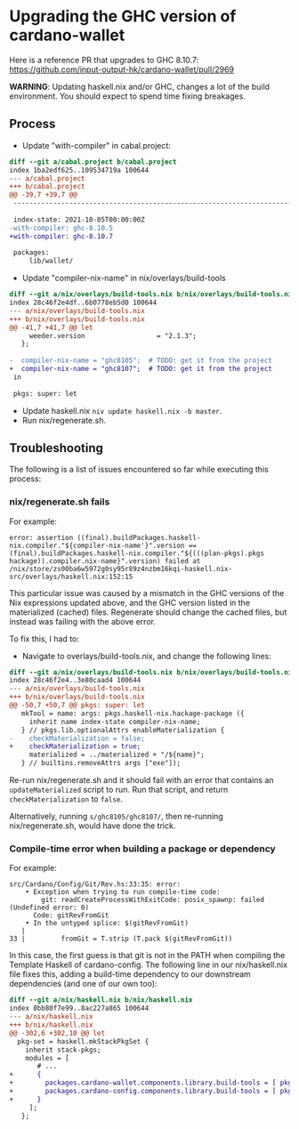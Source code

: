 # Upgrading the GHC version of cardano-wallet

Here is a reference PR that upgrades to GHC 8.10.7: https://github.com/input-output-hk/cardano-wallet/pull/2969

**WARNING**: Updating haskell.nix and/or GHC, changes a lot of the build environment. You should expect to spend time fixing breakages.

## Process
- Update "with-compiler" in cabal.project:
```diff
diff --git a/cabal.project b/cabal.project
index 1ba2edf625..109534719a 100644
--- a/cabal.project
+++ b/cabal.project
@@ -39,7 +39,7 @@
 --------------------------------------------------------------------------------
 
 index-state: 2021-10-05T00:00:00Z
-with-compiler: ghc-8.10.5
+with-compiler: ghc-8.10.7
 
 packages:
     lib/wallet/
```

- Update "compiler-nix-name" in nix/overlays/build-tools

```diff
diff --git a/nix/overlays/build-tools.nix b/nix/overlays/build-tools.nix
index 28c46f2e4df..6b0778eb5d0 100644
--- a/nix/overlays/build-tools.nix
+++ b/nix/overlays/build-tools.nix
@@ -41,7 +41,7 @@ let
     weeder.version                  = "2.1.3";
   };
 
-  compiler-nix-name = "ghc8105";  # TODO: get it from the project
+  compiler-nix-name = "ghc8107";  # TODO: get it from the project
 in
 
 pkgs: super: let
```

- Update haskell.nix `niv update haskell.nix -b master`.
- Run nix/regenerate.sh.

## Troubleshooting

The following is a list of issues encountered so far while executing this process:

### nix/regenerate.sh fails

For example:

```
error: assertion ((final).buildPackages.haskell-nix.compiler."${compiler-nix-name'}".version == (final).buildPackages.haskell-nix.compiler."${(((plan-pkgs).pkgs  hackage)).compiler.nix-name}".version) failed at /nix/store/zs00ba6w5972g0sy95r89z4nzbm16kqi-haskell.nix-src/overlays/haskell.nix:152:15
```

This particular issue was caused by a mismatch in the GHC versions of the Nix expressions updated above, and the GHC version listed in the materialized (cached) files. Regenerate should change the cached files, but instead was failing with the above error.

To fix this, I had to:

- Navigate to overlays/build-tools.nix, and change the following lines:

```diff
diff --git a/nix/overlays/build-tools.nix b/nix/overlays/build-tools.nix
index 28c46f2e4..3e80caad4 100644
--- a/nix/overlays/build-tools.nix
+++ b/nix/overlays/build-tools.nix
@@ -50,7 +50,7 @@ pkgs: super: let
   mkTool = name: args: pkgs.haskell-nix.hackage-package ({
     inherit name index-state compiler-nix-name;
   } // pkgs.lib.optionalAttrs enableMaterialization {
-    checkMaterialization = false;
+    checkMaterialization = true;
     materialized = ../materialized + "/${name}";
   } // builtins.removeAttrs args ["exe"]);
```

Re-run nix/regenerate.sh and it should fail with an error that contains an `updateMaterialized` script to run. Run that script, and return `checkMaterialization` to `false`.

Alternatively, running `s/ghc8105/ghc8107/`, then re-running nix/regenerate.sh, would have done the trick.

### Compile-time error when building a package or dependency

For example:

```
src/Cardano/Config/Git/Rev.hs:33:35: error:
    • Exception when trying to run compile-time code:
        git: readCreateProcessWithExitCode: posix_spawnp: failed (Undefined error: 0)
      Code: gitRevFromGit
    • In the untyped splice: $(gitRevFromGit)
   |
33 |         fromGit = T.strip (T.pack $(gitRevFromGit))
```

In this case, the first guess is that git is not in the PATH when compiling the Template Haskell of cardano-config. The following line in our nix/haskell.nix file fixes this, adding a build-time dependency to our downstream dependencies (and one of our own too):

```diff
diff --git a/nix/haskell.nix b/nix/haskell.nix
index 8bb80f7e99..8ac227a865 100644
--- a/nix/haskell.nix
+++ b/nix/haskell.nix
@@ -302,6 +302,10 @@ let
  pkg-set = haskell.mkStackPkgSet {
    inherit stack-pkgs;
    modules = [
       # ...
+      {
+        packages.cardano-wallet.components.library.build-tools = [ pkgs.buildPackages.buildPackages.gitMinimal ];
+        packages.cardano-config.components.library.build-tools = [ pkgs.buildPackages.buildPackages.gitMinimal ];
+      }
     ];
   };
```
